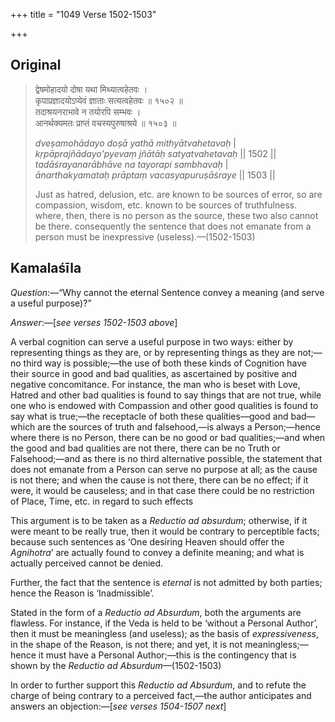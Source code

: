 +++
title = "1049 Verse 1502-1503"

+++
## Original 
>
> द्वेषमोहादयो दोषा यथा मिथ्यात्वहेतवः ।  
> कृपाप्रज्ञादयोऽप्येवं ज्ञाताः सत्यत्वहेतवः ॥ १५०२ ॥  
> तदाश्रयनराभावे न तयोरपि सम्भवः ।  
> आनर्थक्यमतः प्राप्तं वचस्यपुरुषाश्रये ॥ १५०३ ॥ 
>
> *dveṣamohādayo doṣā yathā mithyātvahetavaḥ* \|  
> *kṛpāprajñādayo'pyevaṃ jñātāḥ satyatvahetavaḥ* \|\| 1502 \|\|  
> *tadāśrayanarābhāve na tayorapi sambhavaḥ* \|  
> *ānarthakyamataḥ prāptaṃ vacasyapuruṣāśraye* \|\| 1503 \|\| 
>
> Just as hatred, delusion, etc. are known to be sources of error, so are compassion, wisdom, etc. known to be sources of truthfulness. where, then, there is no person as the source, these two also cannot be there. consequently the sentence that does not emanate from a person must be inexpressive (useless).—(1502-1503)



## Kamalaśīla

*Question*:—“Why cannot the eternal Sentence convey a meaning (and serve a useful purpose)?”

*Answer*:—[*see verses 1502-1503 above*]

A verbal cognition can serve a useful purpose in two ways: either by representing things as they are, or by representing things as they are not;—no third way is possible;—the use of both these kinds of Cognition have their source in good and bad qualities, as ascertained by positive and negative concomitance. For instance, the man who is beset with Love, Hatred and other bad qualities is found to say things that are not true, while one who is endowed with Compassion and other good qualities is found to say what is true;—the receptacle of both these qualities—good and bad—which are the sources of truth and falsehood,—is always a Person;—hence where there is no Person, there can be no good or bad qualities;—and when the good and bad qualities are not there, there can be no Truth or Falsehood;—and as there is no third alternative possible, the statement that does not emanate from a Person can serve no purpose at all; as the cause is not there; and when the cause is not there, there can be no effect; if it were, it would be causeless; and in that case there could be no restriction of Place, Time, etc. in regard to such effects

This argument is to be taken as a *Reductio ad absurdum*; otherwise, if it were meant to be really true, then it would be contrary to perceptible facts; because such sentences as ‘One desiring Heaven should offer the *Agnihotra*’ are actually found to convey a definite meaning; and what is actually perceived cannot be denied.

Further, the fact that the sentence is *eternal* is not admitted by both parties; hence the Reason is ‘Inadmissible’.

Stated in the form of a *Reductio ad Absurdum*, both the arguments are flawless. For instance, if the Veda is held to be ‘without a Personal Author’, then it must be meaningless (and useless); as the basis of *expressiveness*, in the shape of the Reason, is not there; and yet, it is not meaningless;—hence it must have a Personal Author;—this is the contingency that is shown by the *Reductio ad Absurdum*—(1502-1503)

In order to further support this *Reductio ad Absurdum*, and to refute the charge of being contrary to a perceived fact,—the author anticipates and answers an objection:—[*see verses 1504-1507 next*]


